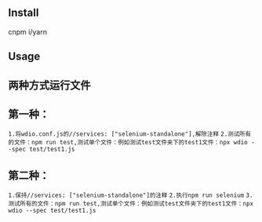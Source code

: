 ## Install

cnpm i/yarn

## Usage

## 两种方式运行文件
## 第一种：
`1.将wdio.conf.js的//services: ["selenium-standalone"],解除注释`
`2.测试所有的文件：npm run test,测试单个文件：例如测试test文件夹下的test1文件：npx wdio --spec test/test1.js`
## 第二种：
`1.保持//services: ["selenium-standalone"]的注释`
`2.执行npm run selenium`
`3.测试所有的文件：npm run test,测试单个文件：例如测试test文件夹下的test1文件：npx wdio --spec test/test1.js`
<!-- 设置代理：set http_proxy=http://127.0.0.1:8080 -->
